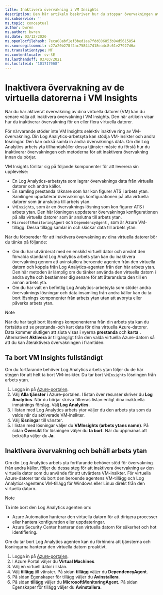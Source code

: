 ```yaml
---
title: Inaktivera övervakning i VM Insights
description: Den här artikeln beskriver hur du stoppar övervakningen av dina virtuella datorer i VM Insights.
ms.subservice: ''
ms.topic: conceptual
author: bwren
ms.author: bwren
ms.date: 03/12/2020
ms.openlocfilehash: 7eca08abf1ef3bed1aa7fdd806853b94d5615854
ms.sourcegitcommit: c27a20b278f2ac758447418ea4c8c61e27927d6a
ms.translationtype: MT
ms.contentlocale: sv-SE
ms.lasthandoff: 03/03/2021
ms.locfileid: "101717068"
---
```

# <a name="disable-monitoring-of-your-vms-in-vm-insights"></a>Inaktivera övervakning av de virtuella datorerna i VM Insights

När du har aktiverat övervakning av dina virtuella datorer (VM) kan du senare välja att inaktivera övervakning i VM Insights. Den här artikeln visar hur du inaktiverar övervakning för en eller flera virtuella datorer.  

För närvarande stöder inte VM Insights selektiv inaktive ring av VM-övervakning. Din Log Analytics-arbetsyta kan stödja VM-insikter och andra lösningar. Den kan också samla in andra övervaknings data. Om din Log Analytics arbets yta tillhandahåller dessa tjänster måste du förstå hur du inaktiverar övervakningen och metoderna för att inaktivera övervakning innan du börjar.

VM Insights förlitar sig på följande komponenter för att leverera sin upplevelse:

* En Log Analytics-arbetsyta som lagrar övervaknings data från virtuella datorer och andra källor.
* En samling prestanda räknare som har kon figurer ATS i arbets ytan. Samlingen uppdaterar övervaknings konfigurationen på alla virtuella datorer som är anslutna till arbets ytan.
* `VMInsights`, som är en övervaknings lösning som kon figurer ATS i arbets ytan. Den här lösningen uppdaterar övervaknings konfigurationen på alla virtuella datorer som är anslutna till arbets ytan.
* `MicrosoftMonitoringAgent` och `DependencyAgent` , som är Azure VM-tillägg. Dessa tillägg samlar in och skickar data till arbets ytan.

När du förbereder för att inaktivera övervakning av dina virtuella datorer bör du tänka på följande:

* Om du har utvärderat med en enskild virtuell dator och använt den förvalda standard Log Analytics arbets ytan kan du inaktivera övervakning genom att avinstallera beroende agenten från den virtuella datorn och koppla från Log Analytics-agenten från den här arbets ytan. Den här metoden är lämplig om du tänker använda den virtuella datorn i andra syfte och bestämmer dig senare för att återansluta den till en annan arbets yta.
* Om du har valt en befintlig Log Analytics-arbetsyta som stöder andra övervaknings lösningar och data insamling från andra källor kan du ta bort lösnings komponenter från arbets ytan utan att avbryta eller påverka arbets ytan.  

>[!NOTE]
> När du har tagit bort lösnings komponenterna från din arbets yta kan du fortsätta att se prestanda-och kart data för dina virtuella Azure-datorer. Data kommer slutligen att sluta visas i vyerna **prestanda** och **karta** . Alternativet **Aktivera** är tillgängligt från den valda virtuella Azure-datorn så att du kan återaktivera övervakningen i framtiden.  

## <a name="remove-vm-insights-completely"></a>Ta bort VM Insights fullständigt

Om du fortfarande behöver Log Analytics arbets ytan följer du de här stegen för att helt ta bort VM-insikter. Du tar bort `VMInsights` lösningen från arbets ytan.  

1. Logga in på [Azure-portalen](https://portal.azure.com).
2. Välj **Alla tjänster** i Azure-portalen. I listan över resurser skriver du **Log Analytics**. När du börjar skriva filtreras listan enligt dina inaktuella inmatnings förslag. Välj **Log Analytics**.
3. I listan med Log Analytics arbets ytor väljer du den arbets yta som du valde när du aktiverade VM-insikter.
4. Välj **lösningar** till vänster.  
5. I listan med lösningar väljer du **VMInsights (arbets ytans namn)**. På sidan **Översikt** för lösningen väljer du **ta bort**. När du uppmanas att bekräfta väljer du **Ja**.

## <a name="disable-monitoring-and-keep-the-workspace"></a>Inaktivera övervakning och behåll arbets ytan  

Om din Log Analytics arbets yta fortfarande behöver stöd för övervakning från andra källor, följer du dessa steg för att inaktivera övervakning av den virtuella dator som du använde för att utvärdera VM-insikter. För virtuella Azure-datorer tar du bort den beroende agentens VM-tillägg och Log Analytics-agentens VM-tillägg för Windows eller Linux direkt från den virtuella datorn. 

>[!NOTE]
>Ta inte bort den Log Analytics agenten om: 
>
> * Azure Automation hanterar den virtuella datorn för att dirigera processer eller hantera konfiguration eller uppdateringar. 
> * Azure Security Center hanterar den virtuella datorn för säkerhet och hot identifiering. 
>
> Om du tar bort Log Analytics agenten kan du förhindra att tjänsterna och lösningarna hanterar den virtuella datorn proaktivt. 

1. Logga in på [Azure-portalen](https://portal.azure.com). 
2. I Azure Portal väljer du **Virtual Machines**. 
3. Välj en virtuell dator i listan. 
4. Välj **tillägg** till vänster. På sidan **tillägg** väljer du **DependencyAgent**.
5. På sidan Egenskaper för tillägg väljer du **Avinstallera**.
6. På sidan **tillägg** väljer du **MicrosoftMonitoringAgent**. På sidan Egenskaper för tillägg väljer du **Avinstallera**.  
